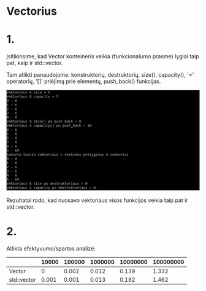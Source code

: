 # Vectorius

# 1.

Įsitikinsime, kad Vector konteineris veikia (funkcionalumo prasme) lygiai taip pat, kaip ir std::vector. 

Tam atlikti panaudojome: konstruktorių, destruktorių, size(), capacity(), '=' operatorių, '[]' priėjimą prie elementų, push_back() funkcijas.

![](Vector/ooop.JPG)

Rezultatai rodo, kad nuosavo vektoriaus visos funkcijos veikia taip pat ir std::vector.

# 2.

Atlikta efektyvumo/spartos analizė:

|               |     10000     |     100000    |     1000000   |    10000000   |    100000000  |
| ------------- | ------------- | ------------- | ------------- | ------------- | ------------- |
|    Vector     |       0       |    0.002      |    0.012      |     0.139     |     1.332     |
|  std::vector  |      0.001    |     0.001     |     0.013     |   0.182       |      1.462    |
